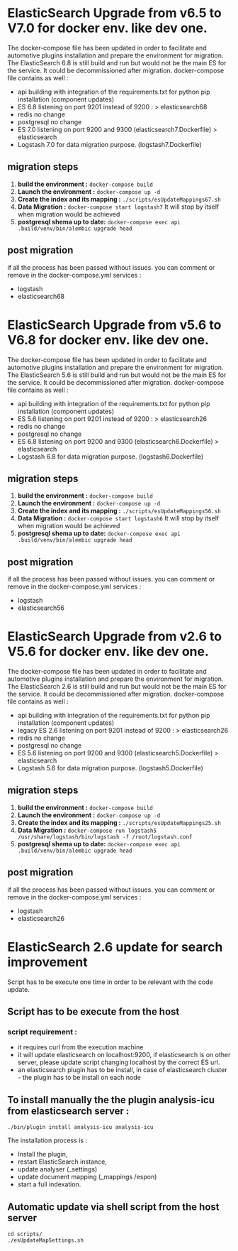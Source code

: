 # ElasticSearch Upgrade from v6.5 to V7.0 for docker env. like dev one.

The docker-compose file has been updated in order to facilitate and automotive plugins installation and prepare the environment for migration.
The ElasticSearch 6.8 is still build and run but would not be the main ES for the service. It could be decommissioned after migration. 
docker-compose file contains as well :

- api building with integration of the requirements.txt for python pip installation (component updates)
- ES 6.8 listening on port 9201 instead of 9200 : > elasticsearch68
- redis no change
- postgresql no change
- ES 7.0 listening on port 9200 and 9300 (elasticsearch7.Dockerfile) > elasticsearch
- Logstash 7.0 for data migration purpose. (logstash7.Dockerfile) 

## migration steps

 1. **build the environment :**  ` docker-compose build `
 2. **Launch the environment :** ` docker-compose up -d `
 3. **Create the index and its mapping :** `./scripts/esUpdateMappings67.sh` 
 4. **Data Migration :** `docker-compose start logstash7` It will stop by itself when migration would be achieved
 5. **postgresql shema up to date:** `docker-compose exec api .build/venv/bin/alembic upgrade head`

## post migration

if all the process has been passed without issues. you can comment or remove in the docker-compose.yml services :
- logstash
- elasticsearch68

# ElasticSearch Upgrade from v5.6 to V6.8 for docker env. like dev one.

The docker-compose file has been updated in order to facilitate and automotive plugins installation and prepare the environment for migration.
The ElasticSearch 5.6 is still build and run but would not be the main ES for the service. It could be decommissioned after migration. 
docker-compose file contains as well :

- api building with integration of the requirements.txt for python pip installation (component updates)
- ES 5.6 listening on port 9201 instead of 9200 : > elasticsearch26
- redis no change
- postgresql no change
- ES 6.8 listening on port 9200 and 9300 (elasticsearch6.Dockerfile) > elasticsearch
- Logstash 6.8 for data migration purpose. (logstash6.Dockerfile) 

## migration steps

 1. **build the environment :**  ` docker-compose build `
 2. **Launch the environment :** ` docker-compose up -d `
 3. **Create the index and its mapping :** `./scripts/esUpdateMappings56.sh` 
 4. **Data Migration :** `docker-compose start logstash6` It will stop by itself when migration would be achieved
 5. **postgresql shema up to date:** `docker-compose exec api .build/venv/bin/alembic upgrade head`

## post migration

if all the process has been passed without issues. you can comment or remove in the docker-compose.yml services :
- logstash
- elasticsearch56

# ElasticSearch Upgrade from v2.6 to V5.6 for docker env. like dev one.

The docker-compose file has been updated in order to facilitate and automotive plugins installation and prepare the environment for migration.
The ElasticSearch 2.6 is still build and run but would not be the main ES for the service. It could be decommissioned after migration. 
docker-compose file contains as well :

- api building with integration of the requirements.txt for python pip installation (component updates)
- legacy ES 2.6 listening on port 9201 instead of 9200 : > elasticsearch26
- redis no change
- postgresql no change
- ES 5.6 listening on port 9200 and 9300 (elasticsearch5.Dockerfile) > elasticsearch
- Logstash 5.6 for data migration purpose. (logstash5.Dockerfile) 

## migration steps

 1. **build the environment :**  ` docker-compose build `
 2. **Launch the environment :** ` docker-compose up -d `
 3. **Create the index and its mapping :** `./scripts/esUpdateMappings25.sh` 
 4. **Data Migration :** `docker-compose run logstash5 /usr/share/logstash/bin/logstash -f /root/logstash.conf`
 5. **postgresql shema up to date:** `docker-compose exec api .build/venv/bin/alembic upgrade head`

## post migration

if all the process has been passed without issues. you can comment or remove in the docker-compose.yml services :
- logstash
- elasticsearch26

# ElasticSearch 2.6 update for search improvement

Script has to be execute one time in order to be relevant with the code update. 

## Script has to be execute from the host

### script requirement : 
- it requires curl from the execution machine
- it will update elasticsearch on localhost:9200, if elasticsearch is on other server, please update script changing localhost by the correct ES url.
- an elasticsearch plugin has to be install, in case of elasticsearch cluster - the plugin has to be install on each node


## To install manually the the plugin analysis-icu from elasticsearch server :

```
./bin/plugin install analysis-icu analysis-icu
```

The installation process is :
- Install the plugin, 
- restart ElasticSearch instance, 
- update analyser (_settings)
- update document mapping (_mappings /espon)
- start a full indexation.

## Automatic update via shell script from the host server

```
cd scripts/
./esUpdateMapSettings.sh
```


